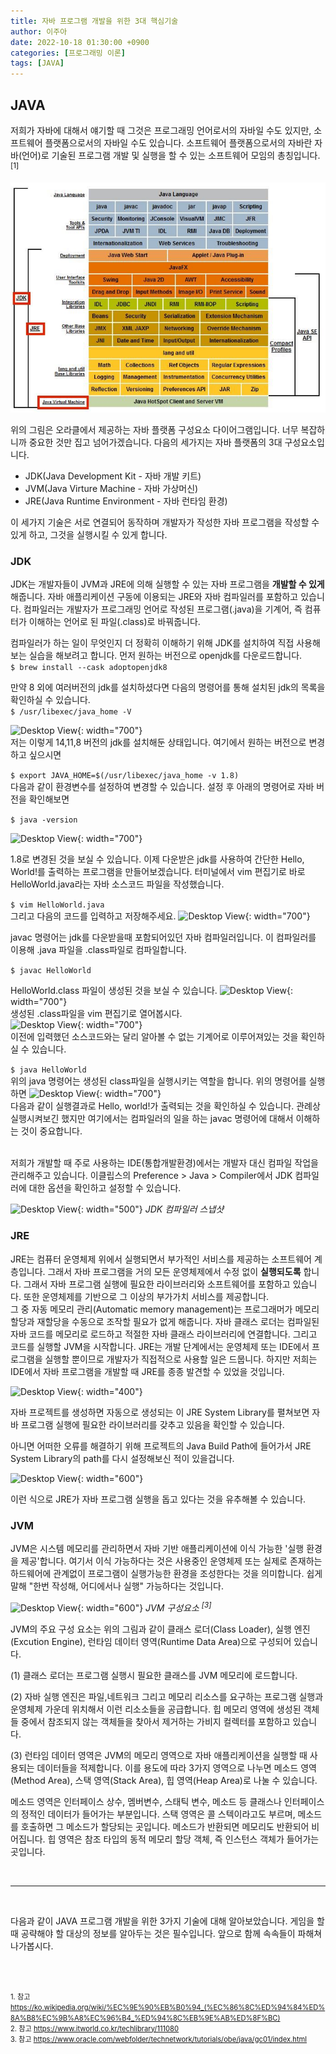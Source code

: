```yaml
---
title: 자바 프로그램 개발을 위한 3대 핵심기술
author: 이주아
date: 2022-10-18 01:30:00 +0900
categories: [프로그래밍 이론]
tags: [JAVA]
---
```


## JAVA

저희가 자바에 대해서 얘기할 때 그것은 프로그래밍 언어로서의 자바일 수도 있지만, 소프트웨어 플랫폼으로서의 자바일 수도 있습니다. 소프트웨어 플랫폼으로서의 자바란 자바(언어)로 기술된 프로그램 개발 및 실행을 할 수 있는 소프트웨어 모임의 총칭입니다. <sup>[1]</sup> 

![Desktop View](/assets/img/20220928/2.jpeg)

위의 그림은 오라클에서 제공하는 자바 플랫폼 구성요소 다이어그램입니다. 너무 복잡하니까 중요한 것만 집고 넘어가겠습니다. 다음의 세가지는 자바 플랫폼의 3대 구성요소입니다.

- JDK(Java Development Kit - 자바 개발 키트)
- JVM(Java Virture Machine - 자바 가상머신)
- JRE(Java Runtime Environment - 자바 런타임 환경)

이 세가지 기술은 서로 연결되어 동작하며 개발자가 작성한 자바 프로그램을 작성할 수 있게 하고, 그것을 실행시킬 수 있게 합니다.   



### JDK

JDK는 개발자들이 JVM과 JRE에 의해 실행할 수 있는 자바 프로그램을 **개발할 수 있게** 해줍니다. 자바 애플리케이션 구동에 이용되는 JRE와 자바 컴파일러를 포함하고 있습니다. 컴파일러는 개발자가 프로그래밍 언어로 작성된 프로그램(.java)을 기계어, 즉 컴퓨터가 이해하는 언어로 된 파일(.class)로 바꿔줍니다. 

컴파일러가 하는 일이 무엇인지 더 정확히 이해하기 위해 JDK를 설치하여 직접 사용해보는 실습을 해보려고 합니다. 먼저 원하는 버전으로 openjdk를 다운로드합니다.    
``` $ brew install --cask adoptopenjdk8 ```  

만약 8 외에 여러버전의 jdk를 설치하셨다면 다음의 명령어를 통해 설치된 jdk의 목록을 확인하실 수 있습니다.  
``` $ /usr/libexec/java_home -V ```

![Desktop View](/assets/img/20221021/1.png){: width="700"}  
저는 이렇게 14,11,8 버전의 jdk를 설치해둔 상태입니다. 여기에서 원하는 버전으로 변경하고 싶으시면

``` $ export JAVA_HOME=$(/usr/libexec/java_home -v 1.8) ```  
다음과 같이 환경변수를 설정하여 변경할 수 있습니다. 설정 후 아래의 명령어로 자바 버전을 확인해보면

``` $ java -version ```

![Desktop View](/assets/img/20221021/2.png){: width="700"}  

1.8로 변경된 것을 보실 수 있습니다. 이제 다운받은 jdk를 사용하여 간단한 Hello, World!를 출력하는 프로그램을 만들어보겠습니다. 터미널에서 vim 편집기로 바로 HelloWorld.java라는 자바 소스코드 파일을 작성했습니다.

``` $ vim HelloWorld.java ```  
그리고 다음의 코드를 입력하고 저장해주세요.
![Desktop View](/assets/img/20221021/3.png){: width="700"}  

javac 명령어는 jdk를 다운받을때 포함되어있던 자바 컴파일러입니다. 이 컴파일러를 이용해 .java 파일을 .class파일로 컴파일합니다.

``` $ javac HelloWorld ```

HelloWorld.class 파일이 생성된 것을 보실 수 있습니다.
![Desktop View](/assets/img/20221021/4.png){: width="700"}    
생성된 .class파일을 vim 편집기로 열어봅시다.  
![Desktop View](/assets/img/20221021/5.png){: width="700"}  
이전에 입력했던 소스코드와는 달리 알아볼 수 없는 기계어로 이루어져있는 것을 확인하실 수 있습니다.

``` $ java HelloWorld ```  
위의 java 명령어는 생성된 class파일을 실행시키는 역할을 합니다. 위의 명령어를 실행하면
![Desktop View](/assets/img/20221021/6.png){: width="700"}  
다음과 같이 실행결과로 Hello, world!가 출력되는 것을 확인하실 수 있습니다. 관례상 실행시켜보긴 했지만 여기에서는 컴파일러의 일을 하는 javac 명령어에 대해서 이해하는 것이 중요합니다. 
<br>
<br>

저희가 개발할 때 주로 사용하는 IDE(통합개발환경)에서는 개발자 대신 컴파일 작업을 관리해주고 있습니다. 이클립스의 Preference > Java > Compiler에서 JDK 컴파일러에 대한 옵션을 확인하고 설정할 수 있습니다. 

![Desktop View](/assets/img/20221021/7.png){: width="500"} _JDK 컴파일러 스냅샷_


### JRE  
JRE는 컴퓨터 운영체제 위에서 실행되면서 부가적인 서비스를 제공하는 소프트웨어 계층입니다. 그래서 자바 프로그램을 거의 모든 운영체제에서 수정 없이 **실행되도록** 합니다. 그래서 자바 프로그램 실행에 필요한 라이브러리와 소프트웨어를 포함하고 있습니다. 또한 운영체제를 기반으로 그 이상의 부가가치 서비스를 제공합니다.  
그 중 자동 메모리 관리(Automatic memory management)는 프로그래머가 메모리 할당과 재할당을 수동으로 조작할 필요가 없게 해줍니다. 자바 클래스 로더는 컴파일된 자바 코드를 메모리로 로드하고 적절한 자바 클래스 라이브러리에 연결합니다. 그리고 코드를 실행할 JVM을 시작합니다.
JRE는 개발 단계에서는 운영체제 또는 IDE에서 프로그램을 실행할 뿐이므로 개발자가 직접적으로 사용할 일은 드뭅니다. 하지만 저희는 IDE에서 자바 프로그램을 개발할 때 JRE를 종종 발견할 수 있었을 것입니다. 

![Desktop View](/assets/img/20221021/8.png){: width="400"}

자바 프로젝트를 생성하면 자동으로 생성되는 이 JRE System Library를 펼쳐보면 자바 프로그램 실행에 필요한 라이브러리를 갖추고 있음을 확인할 수 있습니다.

아니면 어떠한 오류를 해결하기 위해 프로젝트의 Java Build Path에 들어가서 JRE System Library의 path를 다시 설정해보신 적이 있을겁니다.

![Desktop View](/assets/img/20221021/9.png){: width="600"}

이런 식으로 JRE가 자바 프로그램 실행을 돕고 있다는 것을 유추해볼 수 있습니다.




### JVM  
JVM은 시스템 메모리를 관리하면서 자바 기반 애플리케이션에 이식 가능한 '실행 환경을 제공'합니다. 여기서 이식 가능하다는 것은 사용중인 운영체제 또는 실제로 존재하는 하드웨어에 관계없이 프로그램이 실행가능한 환경을 조성한다는 것을 의미합니다. 쉽게 말해 "한번 작성해, 어디에서나 실행" 가능하다는 것입니다.  

![Desktop View](/assets/img/20221021/10.png){: width="600"}
_JVM 구성요소 <sup>[3]</sup>_

JVM의 주요 구성 요소는 위의 그림과 같이 클래스 로더(Class Loader), 실행 엔진(Excution Engine), 런타임 데이터 영역(Runtime Data Area)으로 구성되어 있습니다.

(1) 클래스 로더는 프로그램 실행시 필요한 클래스를 JVM 메모리에 로드합니다.

(2) 자바 실행 엔진은 파일,네트워크 그리고 메모리 리소스를 요구하는 프로그램 실행과 운영체제 가운데 위치해서 이런 리소소들을 공급합니다. 힙 메모리 영역에 생성된 객체들 중에서 참조되지 않는 객체들을 찾아서 제거하는 가비지 컬렉터를 포함하고 있습니다.  

(3) 런타임 데이터 영역은 JVM의 메모리 영역으로 자바 애플리케이션을 실행할 때 사용되는 데이터들을 적제합니다. 이를 용도에 따라 3가지 영역으로 나누면 메소드 영역(Method Area), 스택 영역(Stack Area), 힙 영역(Heap Area)로 나눌 수 있습니다.  

메소드 영역은 인터페이스 상수, 멤버변수, 스태틱 변수, 메소드 등 클래스나 인터페이스의 정적인 데이터가 들어가는 부분입니다. 스택 영역은 콜 스텍이라고도 부르며, 메소드를 호출하면 그 메소드가 할당되는 곳입니다. 메소드가 반환되면 메모리도 반환되어 비어집니다. 힙 영역은 참조 타입의 동적 메모리 할당 객체, 즉 인스턴스 객체가 들어가는 곳입니다.


<br>

--- 

<br>

다음과 같이 JAVA 프로그램 개발을 위한 3가지 기술에 대해 알아보았습니다. 게임을 할때 공략해야 할 대상의 정보를 알아두는 것은 필수입니다. 앞으로 함께 속속들이 파해쳐 나가봅시다. 


<br>
<br>





<span style="font-size:80%"><a name="footnote_1">1</a>. 참고 <https://ko.wikipedia.org/wiki/%EC%9E%90%EB%B0%94_(%EC%86%8C%ED%94%84%ED%8A%B8%EC%9B%A8%EC%96%B4_%ED%94%8C%EB%9E%AB%ED%8F%BC)></span>   
<span style="font-size:80%"><a name="footnote_2">2</a>. 참고 <https://www.itworld.co.kr/techlibrary/111080></span>   
<span style="font-size:80%"><a name="footnote_3">3</a>. 참고 <https://www.oracle.com/webfolder/technetwork/tutorials/obe/java/gc01/index.html></span> 